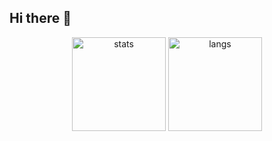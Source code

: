 ## Hi there 👋

<!--
**muzigae/muzigae** is a ✨ _special_ ✨ repository because its `README.md` (this file) appears on your GitHub profile.

Here are some ideas to get you started:

- 🔭 I’m currently working on ...
- 🌱 I’m currently learning ...
- 👯 I’m looking to collaborate on ...
- 🤔 I’m looking for help with ...
- 💬 Ask me about ...
- 📫 How to reach me: ...
- 😄 Pronouns: ...
- ⚡ Fun fact: ...
-->

<p align="center">
  <!-- github stats, most languages, streak -->
  <img src="https://github-readme-stats.vercel.app/api?username=muzigae&show_icons=true&theme=tokyonight" height="150" alt="stats"/>
  <img src="https://github-readme-stats.vercel.app/api/top-langs/?username=muzigae&layout=compact&theme=tokyonight&hide=html" height="150" alt="langs"/>
  <!-- <img src="https://streak-stats.demolab.com?user=muzigae&theme=tokyonight" height="150" alt="streak"/> -->
</p>
